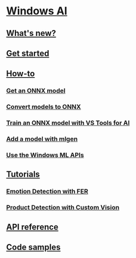 # [Windows AI](index.md)
## [What's new?](whats-new.md)
## [Get started](get-started.md)
## [How-to](how-to.md)
### [Get an ONNX model](get-onnx-model.md)
### [Convert models to ONNX](conversion-samples.md)
### [Train an ONNX model with VS Tools for AI](train-ai-model.md)
### [Add a model with mlgen](mlgen.md)
### [Use the Windows ML APIs](winml-api.md)
## [Tutorials](tutorials.md)
### [Emotion Detection with FER](https://docs.microsoft.com/labs/insiderdevtour2018/machinelearning/index?ocid=idt_labs_cta_web2lab_machinelearning&tutorial-step=2)
### [Product Detection with Custom Vision](https://docs.microsoft.com/labs/insiderdevtour2018/machinelearning/index?ocid=idt_labs_cta_web2lab_machinelearning&tutorial-step=4)
## [API reference](https://docs.microsoft.com/uwp/api/windows.ai.machinelearning.preview)
## [Code samples](https://github.com/Microsoft/Windows-Machine-Learning)